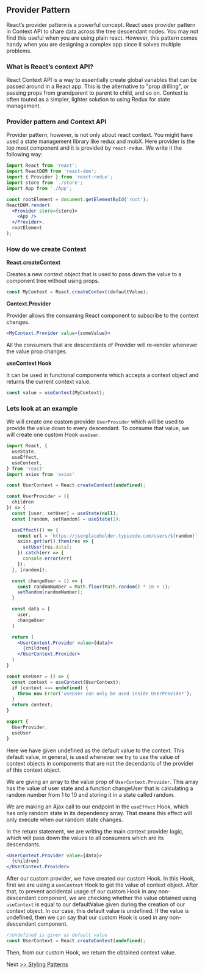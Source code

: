 ## Provider Pattern

React’s provider pattern is a powerful concept. React uses provider pattern in Context API to share data across the tree descendant nodes. You may not find this useful when you are using plain react. However, this pattern comes handy when you are designing a complex app since it solves multiple problems.

### What is React’s context API?

React Context API is a way to essentially create global variables that can be passed around in a React app. This is the alternative to "prop drilling", or passing props from grandparent to parent to child, and so on. Context is often touted as a simpler, lighter solution to using Redux for state management.

### Provider pattern and Context API

Provider pattern, however, is not only about react context. You might have used a state management library like redux and mobX. Here provider is the top most component and it is provided by `react-redux`. We write it the following way:

```jsx
import React from 'react';
import ReactDOM from 'react-dom';
import { Provider } from 'react-redux';
import store from './store';
import App from './App';

const rootElement = document.getElementById('root');
ReactDOM.render(  
  <Provider store={store}>    
    <App />  
  </Provider>,  
  rootElement
);
```

### How do we create Context

**React.createContext**

Creates a new context object that is used to pass down the value to a component tree without using props.

```jsx
const MyContext = React.createContext(defaultValue);
```

**Context.Provider**

Provider allows the consuming React component to subscribe to the context changes.

```jsx
<MyContext.Provider value={someValue}>
```

All the consumers that are descendants of Provider will re-render whenever the value prop changes.

**useContext Hook**

It can be used in functional components which accepts a context object and returns the current context value.

```jsx
const value = useContext(MyContext);
```

### Lets look at an example

We will create one custom provider `UserProvider` which will be used to provide the value down to every descendant. To consume that value, we will create one custom Hook `useUser`.

```jsx
import React, {
  useState,
  useEffect,
  useContext,
} from 'react'
import axios from 'axios'

const UserContext = React.createContext(undefined);

const UserProvider = ({
  children
}) => {
  const [user, setUser] = useState(null);
  const [random, setRandom] = useState(1);

  useEffect(() => {
    const url = `https://jsonplaceholder.typicode.com/users/${random}`;
    axios.get(url).then(res => {
      setUser(res.data);
    }).catch(err => {
      console.error(err)
    });
  }, [random]);

  const changeUser = () => {
    const randomNumber = Math.floor(Math.random() * 10 + 1);
    setRandom(randomNumber);
  }

  const data = [
    user,
    changeUser
  ]

  return (
    <UserContext.Provider value={data}>
      {children}
    </UserContext.Provider>
  )
}

const useUser = () => {
  const context = useContext(UserContext);
  if (context === undefined) {
    throw new Error('useUser can only be used inside UserProvider');
  }
  return context;
}

export {
  UserProvider,
  useUser
}
```

Here we have given undefined as the default value to the context. This default value, in general, is used whenever we try to use the value of context objects in components that are not the decendants of the provider of this context object.

We are giving an array to the value prop of `UserContext.Provider`. This array has the value of user state and a function changeUser that is calculating a random number from 1 to 10 and storing it in a state called random.

We are making an Ajax call to our endpoint in the `useEffect` Hook, which has only random state in its dependency array. That means this effect will only execute when our random state changes.

In the return statement, we are writing the main context provider logic, which will pass down the values to all consumers which are its descendants.

```jsx
<UserContext.Provider value={data}>
  {children}
</UserContext.Provider>
```

After our custom provider, we have created our custom Hook. In this Hook, first we are using a `useContext` Hook to get the value of context object. After that, to prevent accidental usage of our custom Hook in any non-descendant component, we are checking whether the value obtained using `useContext` is equal to our defaultValue given during the creation of our context object. In our case, this default value is undefined. If the value is undefined, then we can say that our custom Hook is used in any non-descendant component.

```js
//undefined is given as default value
const UserContext = React.createContext(undefined);
```

Then, from our custom Hook, we return the obtained context value.

Next [>> Styling Patterns](../styling-pattern/)
